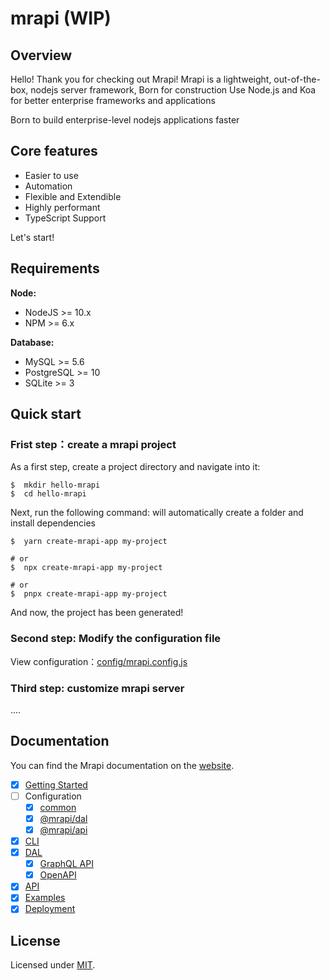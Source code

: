 # mrapi (WIP)

## Overview
Hello! Thank you for checking out Mrapi!
Mrapi is a lightweight, out-of-the-box, nodejs server framework, Born for construction
Use Node.js and Koa for better enterprise frameworks and applications

Born to build enterprise-level nodejs applications faster

## Core features
+ Easier to use
+ Automation
+ Flexible and Extendible
+ Highly performant
+ TypeScript Support

Let's start!


## Requirements

**Node:**

- NodeJS >= 10.x
- NPM >= 6.x

**Database:**

- MySQL >= 5.6
- PostgreSQL >= 10
- SQLite >= 3

## Quick start

### Frist step：create a mrapi project

As a first step, create a project directory and navigate into it:

```terminal
$  mkdir hello-mrapi
$  cd hello-mrapi
```

Next, run the following command: will automatically create a folder and install dependencies

```terminal
$  yarn create-mrapi-app my-project

# or
$  npx create-mrapi-app my-project

# or
$  pnpx create-mrapi-app my-project
```

And now, the project has  been generated!

### Second step: Modify the configuration file

View configuration：[config/mrapi.config.js](https://mrapi-js.github.io/docs/Configuration/Common.html)

### Third step: customize mrapi server

....



## Documentation

You can find the Mrapi documentation on the [website](https://mrapi-js.github.io/docs/).


- [x] [Getting Started]([./docs/Getting-Started.md](https://mrapi-js.github.io/docs/GettingStart.html))
- [ ] Configuration
  - [x] [common](https://mrapi-js.github.io/docs/Configuration/Common.html)
  - [x] [@mrapi/dal](https://mrapi-js.github.io/docs/Configuration/DAL.html)
  - [x] [@mrapi/api](https://mrapi-js.github.io/docs/Configuration/API.html)
- [x] [CLI](https://mrapi-js.github.io/docs/CLI.html)
- [x] [DAL](https://mrapi-js.github.io/docs/DAL/DAL.html)
  - [x] [GraphQL API](https://mrapi-js.github.io/docs/DAL/GraphQl-API.html)
  - [x] [OpenAPI](https://mrapi-js.github.io/docs/DAL/OpenAPI.html)
- [x] [API](https://mrapi-js.github.io/docs/API.html)
- [x] [Examples](https://mrapi-js.github.io/docs/Examples.html)
- [x] [Deployment](https://mrapi-js.github.io/docs/Deployment.html)

## License

Licensed under [MIT](./LICENSE).
